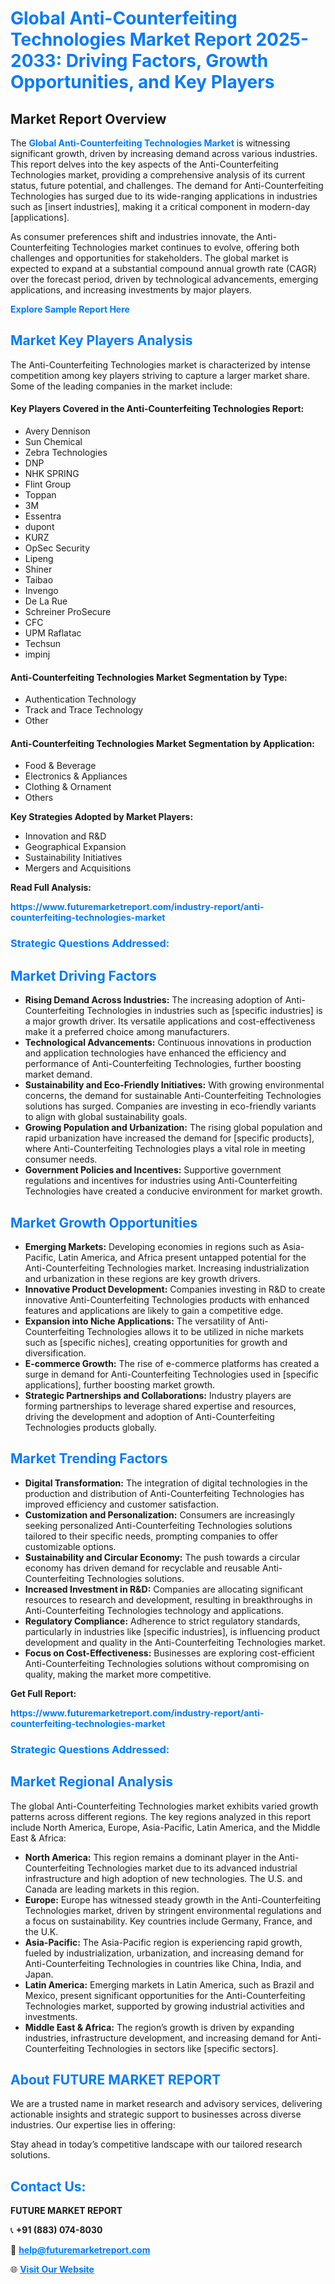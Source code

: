 <h1 style="color: #007BFF;">Global Anti-Counterfeiting Technologies Market Report 2025-2033: Driving Factors, Growth Opportunities, and Key Players</h1>

<section id="overview">
<h2>Market Report Overview</h2>
<p>The <a href="https://www.futuremarketreport.com/industry-report/anti-counterfeiting-technologies-market" style="color: #007BFF; text-decoration: none;"><strong>Global Anti-Counterfeiting Technologies Market</strong></a> is witnessing significant growth, driven by increasing demand across various industries. This report delves into the key aspects of the Anti-Counterfeiting Technologies market, providing a comprehensive analysis of its current status, future potential, and challenges. The demand for Anti-Counterfeiting Technologies has surged due to its wide-ranging applications in industries such as [insert industries], making it a critical component in modern-day [applications].</p>
<p>As consumer preferences shift and industries innovate, the Anti-Counterfeiting Technologies market continues to evolve, offering both challenges and opportunities for stakeholders. The global market is expected to expand at a substantial compound annual growth rate (CAGR) over the forecast period, driven by technological advancements, emerging applications, and increasing investments by major players.</p>
</section>

<section id="overview">
<p><a href="https://www.futuremarketreport.com/request-sample/reportId=110231" style="color: #007BFF; text-decoration: none;"><strong>Explore Sample Report Here</strong></a></p>
</section>

<section id="key-players">
<h2 style="color: #007BFF;">Market Key Players Analysis</h2>
<p>The Anti-Counterfeiting Technologies market is characterized by intense competition among key players striving to capture a larger market share. Some of the leading companies in the market include:</p>
<h4>Key Players Covered in the Anti-Counterfeiting Technologies Report:</h4>
<ul><li>Avery Dennison</li><li>Sun Chemical</li><li>Zebra Technologies</li><li>DNP</li><li>NHK SPRING</li><li>Flint Group</li><li>Toppan</li><li>3M</li><li>Essentra</li><li>dupont</li><li>KURZ</li><li>OpSec Security</li><li>Lipeng</li><li>Shiner</li><li>Taibao</li><li>Invengo</li><li>De La Rue</li><li>Schreiner ProSecure</li><li>CFC</li><li>UPM Raflatac</li><li>Techsun</li><li>impinj</li></ul>
<h4>Anti-Counterfeiting Technologies Market Segmentation by Type:</h4>
<ul><li>Authentication Technology</li><li>Track and Trace Technology</li><li>Other</li></ul>

<h4>Anti-Counterfeiting Technologies Market Segmentation by Application:</h4>
<ul><li>Food &amp; Beverage</li><li>Electronics &amp; Appliances</li><li>Clothing &amp; Ornament</li><li>Others</li></ul>
<p><strong>Key Strategies Adopted by Market Players:</strong></p>
<ul>
<li>Innovation and R&D</li>
<li>Geographical Expansion</li>
<li>Sustainability Initiatives</li>
<li>Mergers and Acquisitions</li>
</ul>
</section>

<section>
<p><strong>Read Full Analysis: </strong></p><a href="https://www.futuremarketreport.com/industry-report/anti-counterfeiting-technologies-market" style="color: #007BFF; text-decoration: none;"><strong>https://www.futuremarketreport.com/industry-report/anti-counterfeiting-technologies-market</strong></a>
<h3 style="color: #007BFF;">Strategic Questions Addressed:</h3>
</section>

<section id="driving-factors">
<h2 style="color: #007BFF;">Market Driving Factors</h2>
<ul>
<li><strong>Rising Demand Across Industries:</strong> The increasing adoption of Anti-Counterfeiting Technologies in industries such as [specific industries] is a major growth driver. Its versatile applications and cost-effectiveness make it a preferred choice among manufacturers.</li>
<li><strong>Technological Advancements:</strong> Continuous innovations in production and application technologies have enhanced the efficiency and performance of Anti-Counterfeiting Technologies, further boosting market demand.</li>
<li><strong>Sustainability and Eco-Friendly Initiatives:</strong> With growing environmental concerns, the demand for sustainable Anti-Counterfeiting Technologies solutions has surged. Companies are investing in eco-friendly variants to align with global sustainability goals.</li>
<li><strong>Growing Population and Urbanization:</strong> The rising global population and rapid urbanization have increased the demand for [specific products], where Anti-Counterfeiting Technologies plays a vital role in meeting consumer needs.</li>
<li><strong>Government Policies and Incentives:</strong> Supportive government regulations and incentives for industries using Anti-Counterfeiting Technologies have created a conducive environment for market growth.</li>
</ul>
</section>

<section id="growth-opportunities">
<h2 style="color: #007BFF;">Market Growth Opportunities</h2>
<ul>
<li><strong>Emerging Markets:</strong> Developing economies in regions such as Asia-Pacific, Latin America, and Africa present untapped potential for the Anti-Counterfeiting Technologies market. Increasing industrialization and urbanization in these regions are key growth drivers.</li>
<li><strong>Innovative Product Development:</strong> Companies investing in R&D to create innovative Anti-Counterfeiting Technologies products with enhanced features and applications are likely to gain a competitive edge.</li>
<li><strong>Expansion into Niche Applications:</strong> The versatility of Anti-Counterfeiting Technologies allows it to be utilized in niche markets such as [specific niches], creating opportunities for growth and diversification.</li>
<li><strong>E-commerce Growth:</strong> The rise of e-commerce platforms has created a surge in demand for Anti-Counterfeiting Technologies used in [specific applications], further boosting market growth.</li>
<li><strong>Strategic Partnerships and Collaborations:</strong> Industry players are forming partnerships to leverage shared expertise and resources, driving the development and adoption of Anti-Counterfeiting Technologies products globally.</li>
</ul>
</section>

<section id="trending-factors">
<h2 style="color: #007BFF;">Market Trending Factors</h2>
<ul>
<li><strong>Digital Transformation:</strong> The integration of digital technologies in the production and distribution of Anti-Counterfeiting Technologies has improved efficiency and customer satisfaction.</li>
<li><strong>Customization and Personalization:</strong> Consumers are increasingly seeking personalized Anti-Counterfeiting Technologies solutions tailored to their specific needs, prompting companies to offer customizable options.</li>
<li><strong>Sustainability and Circular Economy:</strong> The push towards a circular economy has driven demand for recyclable and reusable Anti-Counterfeiting Technologies solutions.</li>
<li><strong>Increased Investment in R&D:</strong> Companies are allocating significant resources to research and development, resulting in breakthroughs in Anti-Counterfeiting Technologies technology and applications.</li>
<li><strong>Regulatory Compliance:</strong> Adherence to strict regulatory standards, particularly in industries like [specific industries], is influencing product development and quality in the Anti-Counterfeiting Technologies market.</li>
<li><strong>Focus on Cost-Effectiveness:</strong> Businesses are exploring cost-efficient Anti-Counterfeiting Technologies solutions without compromising on quality, making the market more competitive.</li>
</ul>
</section>

<section>
<p><strong>Get Full Report: </strong></p><a href="https://www.futuremarketreport.com/industry-report/anti-counterfeiting-technologies-market" style="color: #007BFF; text-decoration: none;"><strong>https://www.futuremarketreport.com/industry-report/anti-counterfeiting-technologies-market</strong></a>
<h3 style="color: #007BFF;">Strategic Questions Addressed:</h3>
</section>


<section id="regional-analysis">
<h2 style="color: #007BFF;">Market Regional Analysis</h2>
<p>The global Anti-Counterfeiting Technologies market exhibits varied growth patterns across different regions. The key regions analyzed in this report include North America, Europe, Asia-Pacific, Latin America, and the Middle East & Africa:</p>
<ul>
<li><strong>North America:</strong> This region remains a dominant player in the Anti-Counterfeiting Technologies market due to its advanced industrial infrastructure and high adoption of new technologies. The U.S. and Canada are leading markets in this region.</li>
<li><strong>Europe:</strong> Europe has witnessed steady growth in the Anti-Counterfeiting Technologies market, driven by stringent environmental regulations and a focus on sustainability. Key countries include Germany, France, and the U.K.</li>
<li><strong>Asia-Pacific:</strong> The Asia-Pacific region is experiencing rapid growth, fueled by industrialization, urbanization, and increasing demand for Anti-Counterfeiting Technologies in countries like China, India, and Japan.</li>
<li><strong>Latin America:</strong> Emerging markets in Latin America, such as Brazil and Mexico, present significant opportunities for the Anti-Counterfeiting Technologies market, supported by growing industrial activities and investments.</li>
<li><strong>Middle East & Africa:</strong> The region’s growth is driven by expanding industries, infrastructure development, and increasing demand for Anti-Counterfeiting Technologies in sectors like [specific sectors].</li>
</ul>
</section>

<footer>
<h2 style="color: #007BFF;">About FUTURE MARKET REPORT</h2>
<p>We are a trusted name in market research and advisory services, delivering actionable insights and strategic support to businesses across diverse industries. Our expertise lies in offering:</p>

<p>Stay ahead in today’s competitive landscape with our tailored research solutions.</p>

<h2 style="color: #007BFF;">Contact Us:</h2>
<p><strong>FUTURE MARKET REPORT</strong></p>
<p>📞 <strong>+91 (883) 074-8030</strong></p>
<p>📧 <strong><a href="mailto:help@futuremarketreport.com" style="color: #007BFF;">help@futuremarketreport.com</a></strong></p>
<p>🌐 <strong><a href="https://www.futuremarketreport.com/" style="color: #007BFF;">Visit Our Website</a></strong></p>
</footer>